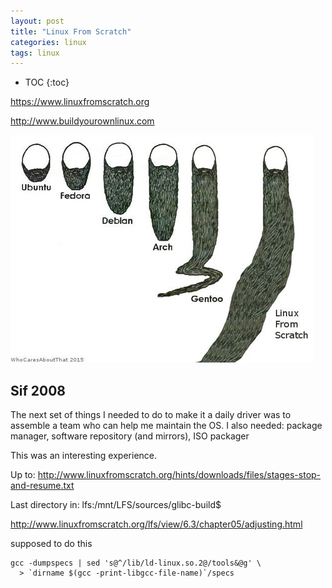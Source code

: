 ```yaml
---
layout: post
title: "Linux From Scratch"
categories: linux
tags: linux
---
```


* TOC
{:toc}

https://www.linuxfromscratch.org

http://www.buildyourownlinux.com

<img src="https://github.com/sif/sif/raw/main/files/post_files/109_-_ljpvixf.jpg" />



## Sif 2008

The next set of things I needed to do to make it a daily driver was to assemble a team who can help me maintain the OS. I also needed: package manager, software repository (and mirrors), ISO packager

This was an interesting experience.

Up to: http://www.linuxfromscratch.org/hints/downloads/files/stages-stop-and-resume.txt

Last directory in: lfs:/mnt/LFS/sources/glibc-build$

http://www.linuxfromscratch.org/lfs/view/6.3/chapter05/adjusting.html

supposed to do this
```
gcc -dumpspecs | sed 's@^/lib/ld-linux.so.2@/tools&@g' \
  > `dirname $(gcc -print-libgcc-file-name)`/specs
```


